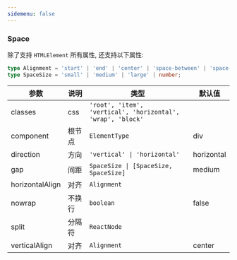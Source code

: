 ```yaml
---
sidemenu: false
---
```


### Space

除了支持 `HTMLElement` 所有属性, 还支持以下属性:

```typescript
type Alignment = 'start' | 'end' | 'center' | 'space-between' | 'space-around' | 'space-evenly' | 'baseline' | 'stretch';
type SpaceSize = 'small' | 'medium' | 'large' | number;
```

| 参数	|说明	|类型	|默认值
| --- | --- | --- | ---
| classes | css | `'root', 'item', 'vertical', 'horizontal', 'wrap', 'block'` |
| component | 根节点 | `ElementType` | div
| direction | 方向 | `'vertical' \| 'horizontal'` | horizontal
| gap | 间距	| `SpaceSize \| [SpaceSize, SpaceSize]` | medium
| horizontalAlign | 对齐 | `Alignment` |
| nowrap | 不换行 | `boolean` | false
| split | 分隔符	| `ReactNode` |
| verticalAlign | 对齐	 | `Alignment` | center



